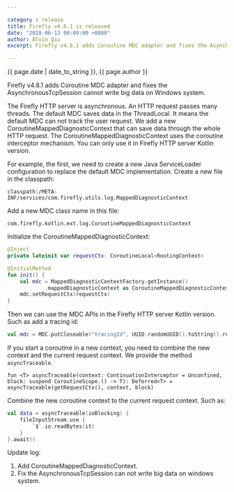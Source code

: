 ```yaml
---

category : release
title: Firefly v4.8.1 is released
date: "2018-06-13 00:00:00 +0800"
author: Alvin Qiu
excerpt: Firefly v4.8.1 adds Coroutine MDC adapter and fixes the AsynchronousTcpSession can not write big data on windows system.  Please click view all to see the details.  

---
```

<p class="text-muted"> {{ page.date | date_to_string }}, {{ page.author }}</p>

Firefly v4.8.1 adds Coroutine MDC adapter and fixes the AsynchronousTcpSession cannot write big data on Windows system.    

The Firefly HTTP server is asynchronous. An HTTP request passes many threads. The default MDC saves data in the ThreadLocal. It means the default MDC can not track the user request. We add a new CoroutineMappedDiagnosticContext that can save data through the whole HTTP request. The CoroutineMappedDiagnosticContext uses the coroutine interceptor mechanism. You can only use it in Firefly HTTP server Kotlin version.  

For example, the first, we need to create a new Java ServiceLoader configuration to replace the default MDC implementation. Create a new file in the classpath:
```
classpath:/META-INF/services/com.firefly.utils.log.MappedDiagnosticContext
```

Add a new MDC class name in this file:
```
com.firefly.kotlin.ext.log.CoroutineMappedDiagnosticContext
```

Initialize the CoroutineMappedDiagnosticContext:
```kotlin
@Inject
private lateinit var requestCtx: CoroutineLocal<RoutingContext>

@InitialMethod
fun init() {
    val mdc = MappedDiagnosticContextFactory.getInstance()
            .mappedDiagnosticContext as CoroutineMappedDiagnosticContext
    mdc.setRequestCtx(requestCtx)
}
```

Then we can use the MDC APIs in the Firefly HTTP server Kotlin version. Such as add a tracing id:
```kotlin
val mdc = MDC.putCloseable("tracingId", UUID.randomUUID().toString().replace("-", ""))
```

If you start a coroutine in a new context, you need to combine the new context and the current request context. We provide the method `asyncTraceable`.
```
fun <T> asyncTraceable(context: ContinuationInterceptor = Unconfined, block: suspend CoroutineScope.() -> T): Deferred<T> = asyncTraceable(getRequestCtx(), context, block)
```

Combine the new coroutine context to the current request context. Such as:
```kotlin
val data = asyncTraceable(ioBlocking) {
    fileInputStream.use {
        `$`.io.readBytes(it)
    }
}.await()
```

Update log:
1. Add CoroutineMappedDiagnosticContext.
2. Fix the AsynchronousTcpSession can not write big data on windows system.
